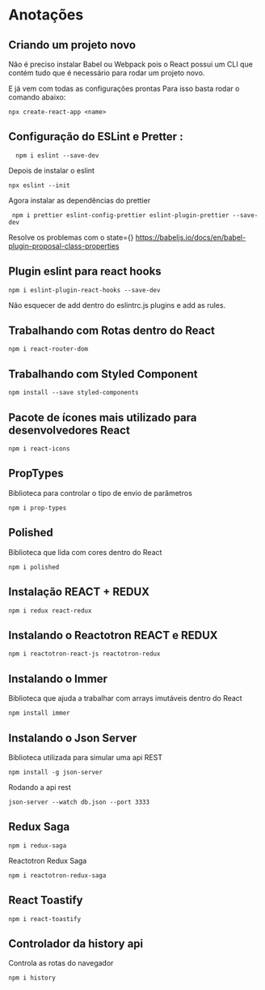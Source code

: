# Anotações

## Criando um projeto novo

Não é preciso instalar Babel ou Webpack pois o React possui um CLI que contém tudo que é necessário para rodar um projeto novo.

E já vem com todas as configurações prontas
Para isso basta rodar o comando abaixo:

```
npx create-react-app <name>
```

## Configuração do ESLint e Pretter :

```
  npm i eslint --save-dev
```

Depois de instalar o eslint

```
npx eslint --init
```

Agora instalar as dependências do prettier

```
 npm i prettier eslint-config-prettier eslint-plugin-prettier --save-dev
```

Resolve os problemas com o state={}
https://babeljs.io/docs/en/babel-plugin-proposal-class-properties

## Plugin eslint para react hooks

```
npm i eslint-plugin-react-hooks --save-dev
```

Não esquecer de add dentro do eslintrc.js plugins e add as rules.

## Trabalhando com Rotas dentro do React

```
npm i react-router-dom
```

## Trabalhando com Styled Component

```
npm install --save styled-components
```

## Pacote de ícones mais utilizado para desenvolvedores React

```
npm i react-icons
```

## PropTypes

Biblioteca para controlar o tipo de envio de parâmetros

```
npm i prop-types
```

## Polished

Biblioteca que lida com cores dentro do React

```
npm i polished
```

## Instalação REACT + REDUX

```
npm i redux react-redux
```

## Instalando o Reactotron REACT e REDUX

```
npm i reactotron-react-js reactotron-redux
```

## Instalando o Immer

Biblioteca que ajuda a trabalhar com arrays imutáveis dentro do React

```
npm install immer
```

## Instalando o Json Server

Biblioteca utilizada para simular uma api REST

```
npm install -g json-server
```

Rodando a api rest

```
json-server --watch db.json --port 3333
```

## Redux Saga

```
npm i redux-saga
```

Reactotron Redux Saga

```
npm i reactotron-redux-saga
```

## React Toastify

```
npm i react-toastify
```

## Controlador da history api

Controla as rotas do navegador

```
npm i history
```
